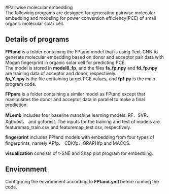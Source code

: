  
#Pairwise molecular embedding  
The following programs are designed for generating pairwise molecular embedding and modeling for power conversion efficiency(PCE) of small organic molecular solar cell.
 
## Details of programs
**FPtand** is a folder containing the FPtand model that is using Text-CNN to generate molecular embedding based on donor and acceptor pair data with Mogan fingerprint in organic solar cell for predicting PCE. 
<br>The model is stored in **model8_fp**, and the files **fa_fp.npy** and **fd_fp.npy** are training data of acceptor and donor, respectively.
<br>**fp_Y.npy** is the file containing target PCE values, and **fp1.py** is the main program code.

**FPpara** is a folder containing a similar model as FPtand except that manipulates the donor and acceptor data in parallel to make a final prediction.

**MLemb** includes  four baseline manchine learning models: RF、SVR、Xgboost、 and gcforest. The inputs for the training and test of models are featuremap_train.csv and featuremap_test.csv, respectively.

**fingerprint** includes FPtand models with embedding from four types of fingerprints, namely APfp、 CDKfp、GRAPHfp and MACCS. 

**visualization** consists of  t-SNE and Shap plot program for embedding. 

## Environment
Configuring the environment according to **FPtand.yml** before running the code.
